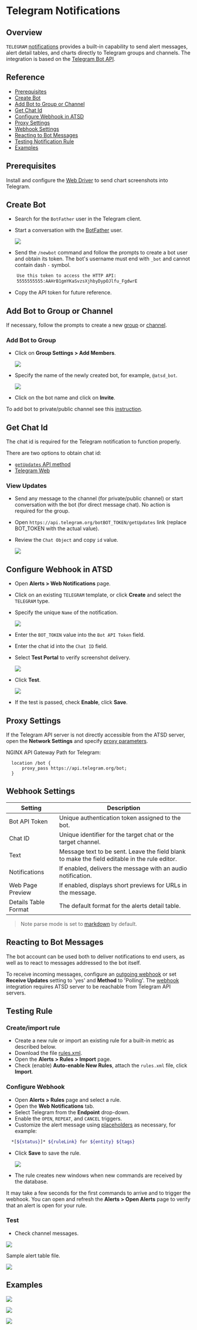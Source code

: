 # Telegram Notifications

## Overview

`TELEGRAM` [notifications](../notifications/README.md) provides a built-in capability to send alert messages, alert detail tables, and charts directly to Telegram groups and channels. The integration is based on the [Telegram Bot API](https://core.telegram.org/bots/api).

## Reference

* [Prerequisites](#prerequisites)
* [Create Bot](#create-bot)
* [Add Bot to Group or Channel](#add-bot-to-group-or-channel)
* [Get Chat Id](#get-chat-id)
* [Configure Webhook in ATSD](#configure-webhook-in-atsd)
* [Proxy Settings](#proxy-settings)
* [Webhook Settings](#webhook-settings)
* [Reacting to Bot Messages](#reacting-to-bot-messages)
* [Testing Notification Rule](#testing-rule)
* [Examples](#examples)

## Prerequisites

Install and configure the [Web Driver](web-driver.md) to send chart screenshots into Telegram.

## Create Bot

* Search for the `BotFather` user in the Telegram client.
* Start a conversation with the [BotFather](https://telegram.me/botfather) user.

    ![](./images/botfather.png)

* Send the `/newbot` command and follow the prompts to create a bot user and obtain its token. The bot's username must end with `_bot` and cannot contain dash `-` symbol.

```txt
    Use this token to access the HTTP API:
    5555555555:AAHrB1gmYKaSvzsXjhbyDypOJlfu_FgdwrE
```

* Copy the API token for future reference.

## Add Bot to Group or Channel

If necessary, follow the prompts to create a new [group](https://telegram.org/faq#q-how-do-i-create-a-grou) or [channel](https://telegram.org/faq_channels#q-what-39s-a-channel).

### Add Bot to Group

* Click on **Group Settings > Add Members**.

   ![](./images/telegram_3.png)

* Specify the name of the newly created bot, for example, `@atsd_bot`.

   ![](./images/telegram_4.png)

* Click on the bot name and click on **Invite**.

To add bot to private/public channel see this [instruction](telegram-add-bot-to-channel.md).

## Get Chat Id

The chat id is required for the Telegram notification to function properly.

There are two options to obtain chat id:

* [`getUpdates` API method](#view-updates)
* [Telegram Web](telegram-get-chat-id.md)

### View Updates

* Send any message to the channel (for private/public channel) or start conversation with the bot (for direct message chat). No action is required for the group.
* Open `https://api.telegram.org/botBOT_TOKEN/getUpdates` link (replace BOT_TOKEN with the actual value).
* Review the `Chat Object` and copy `id` value.

    ![](./images/chat_object.png)

## Configure Webhook in ATSD

* Open **Alerts > Web Notifications** page.
* Click on an existing `TELEGRAM` template, or click **Create** and select the `TELEGRAM` type.
* Specify the unique `Name` of the notification.

    ![](./images/telegram_2.png)

* Enter the `BOT_TOKEN` value into the `Bot API Token` field.
* Enter the chat id into the `Chat ID` field.
* Select **Test Portal** to verify screenshot delivery.

  ![](./images/telegram_12.png)

* Click **Test**.

  ![](./images/telegram_1.png)

* If the test is passed, check **Enable**, click **Save**.

## Proxy Settings

If the Telegram API server is not directly accessible from the ATSD server, open the **Network Settings** and specify [proxy parameters](../notifications/README.md#network-settings).

NGINX API Gateway Path for Telegram:

```ls
  location /bot {
      proxy_pass https://api.telegram.org/bot;
  }
```

## Webhook Settings

|**Setting**|**Description**|
|---|---|
|Bot API Token|Unique authentication token assigned to the bot.|
|Chat ID|Unique identifier for the target chat or the target channel.|
|Text|Message text to be sent. Leave the field blank to make the field editable in the rule editor.|
|Notifications|If enabled, delivers the message with an audio notification.|
|Web Page Preview|If enabled, displays short previews for URLs in the message.|
|Details Table Format|The default format for the alerts detail table.|

> Note parse mode is set to [markdown](https://core.telegram.org/bots/api#markdown-style) by default.

## Reacting to Bot Messages

The bot account can be used both to deliver notifications to end users, as well as to react to messages addressed to the bot itself.

To receive incoming messages, configure an [outgoing webhook](outgoing-webhook-telegram.md) or set **Receive Updates** setting to 'yes' and **Method** to 'Polling'. The [webhook](outgoing-webhook-telegram.md) integration requires ATSD server to be reachable from Telegram API servers.

## Testing Rule

### Create/import rule

* Create a new rule or import an existing rule for a built-in metric as described below.
* Download the file [rules.xml](./resources/rules.xml).
* Open the **Alerts > Rules > Import** page.
* Check (enable) **Auto-enable New Rules**, attach the `rules.xml` file, click **Import**.

### Configure Webhook

* Open **Alerts > Rules** page and select a rule.
* Open the **Web Notifications** tab.
* Select Telegram from the **Endpoint** drop-down.
* Enable the `OPEN`, `REPEAT`, and `CANCEL` triggers.
* Customize the alert message using [placeholders](../placeholders.md) as necessary, for example:

```bash
  *[${status}]* ${ruleLink} for ${entity} ${tags}
```

* Click **Save** to save the rule.

  ![](./images/telegram_11.png)

* The rule creates new windows when new commands are received by the database.

It may take a few seconds for the first commands to arrive and to trigger the webhook. You can open and refresh the **Alerts > Open Alerts** page to verify that an alert is open for your rule.

### Test

* Check channel messages.

![](./images/telegram_13.png)

Sample alert table file.

![](./images/test_2.png)

## Examples

![](./images/example1.png)

![](./images/example2.png)

![](./images/example3.png)
